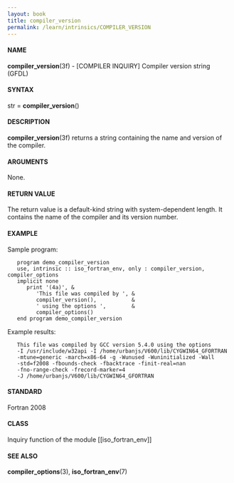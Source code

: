 ```yaml
---
layout: book
title: compiler_version
permalink: /learn/intrinsics/COMPILER_VERSION
---
```

#### NAME

__compiler\_version__(3f) - \[COMPILER INQUIRY\] Compiler version string
(GFDL)

#### SYNTAX

str = __compiler\_version__()

#### DESCRIPTION

__compiler\_version__(3f) returns a string containing the name and
version of the compiler.

#### ARGUMENTS

None.

#### RETURN VALUE

The return value is a default-kind string with system-dependent length.
It contains the name of the compiler and its version number.

#### EXAMPLE

Sample program:

```
   program demo_compiler_version
   use, intrinsic :: iso_fortran_env, only : compiler_version, compiler_options
   implicit none
      print '(4a)', &
         'This file was compiled by ', &
         compiler_version(),           &
         ' using the options ',        &
         compiler_options()
   end program demo_compiler_version
```

Example results:

```
   This file was compiled by GCC version 5.4.0 using the options
   -I /usr/include/w32api -I /home/urbanjs/V600/lib/CYGWIN64_GFORTRAN
   -mtune=generic -march=x86-64 -g -Wunused -Wuninitialized -Wall
   -std=f2008 -fbounds-check -fbacktrace -finit-real=nan
   -fno-range-check -frecord-marker=4
   -J /home/urbanjs/V600/lib/CYGWIN64_GFORTRAN
```

#### STANDARD

Fortran 2008

#### CLASS

Inquiry function of the module \[\[iso\_fortran\_env\]\]

#### SEE ALSO

__compiler\_options__(3), __iso\_fortran\_env__(7)
